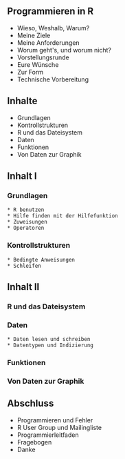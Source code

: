 ## Programmieren in R
* Wieso, Weshalb, Warum?
* Meine Ziele
* Meine Anforderungen
* Worum geht's, und worum nicht?
* Vorstellungsrunde
* Eure W&uuml;nsche
* Zur Form
* Technische Vorbereitung

## Inhalte
* Grundlagen
* Kontrollstrukturen
* R und das Dateisystem
* Daten
* Funktionen
* Von Daten zur Graphik

##  Inhalt I
### Grundlagen
    * R benutzen
    * Hilfe finden mit der Hilfefunktion
    * Zuweisungen
    * Operatoren

### Kontrollstrukturen
    * Bedingte Anweisungen
    * Schleifen 
##  Inhalt II
### R und das Dateisystem
### Daten
    * Daten lesen und schreiben
    * Datentypen und Indizierung
### Funktionen
### Von Daten zur Graphik

## Abschluss
* Programmieren und Fehler
* R User Group und Mailingliste
* Programmierleitfaden
* Fragebogen
* Danke
